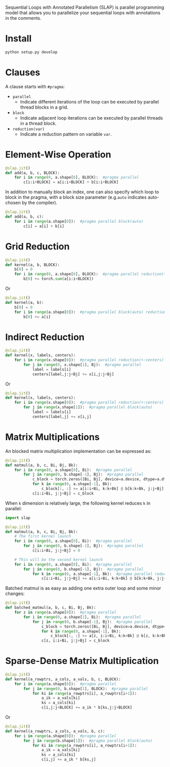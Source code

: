 Sequential Loops with Annotated Parallelism (SLAP) is parallel programming model that allows you to parallelize your sequential loops with annotations in the comments.


# Install

```bash
python setup.py develop
```

# Clauses
A clause starts with `#pragma`:
- `parallel`
  - Indicate different iterations of the loop can be executed by parallel thread blocks in a grid.
- `block`
  - Indicate adjacent loop iterations can be executed by parallel threads in a thread block.
- `reduction(var)`
  - Indicate a reduction pattern on variable `var`. 

# Element-Wise Operation
```python
@slap.jit()
def add(a, b, c, BLOCK):
    for i in range(0, a.shape[0], BLOCK):  #pragma parallel
        c[i:i+BLOCK] = a[i:i+BLOCK] + b[i:i+BLOCK]
```

In addition to manually block an index, one can also specify which loop to block in the pragma, with a block size parameter (e.g.`auto` indicates auto-chosen by the compiler). 

```python
@slap.jit()
def add(a, b, c):
    for i in range(a.shape[0]):  #pragma parallel block(auto)
        c[i] = a[i] + b[i]
```

# Grid Reduction

```python
@slap.jit()
def kernel(a, b, BLOCK):
    b[0] = 0
    for i in range(0, a.shape[0], BLOCK):  #pragma parallel reduction(+:b)
        b[0] += torch.sum(a[i:i+BLOCK])
```

Or
```python
@slap.jit()
def kernel(a, b):
    b[0] = 0
    for i in range(a.shape[0]):  #pragma parallel block(auto) reduction(+:b)
        b[0] += a[i]
```

# Indirect Reduction

```python
@slap.jit()
def kernel(x, labels, centers):
    for i in range(x.shape[0]):  #pragma parallel reduction(+:centers) 
        for j in range(0, x.shape[1], Bj):  #pragma parallel
            label = labels[i]
            centers[label,j:j+Bj] += x[i,j:j+Bj]
```

Or 
```python
@slap.jit()
def kernel(x, labels, centers):
    for i in range(x.shape[0]):  #pragma parallel reduction(+:centers)
        for j in range(x.shape[1]):  #pragma parallel block(auto)
            label = labels[i]
            centers[label,j] += x[i,j]
```

# Matrix Multiplications

An blocked matrix multiplication implementation can be expressed as:
```python
@slap.jit()
def matmul(a, b, c, Bi, Bj, Bk):
    for i in range(0, a.shape[0], Bi):  #pragma parallel
        for j in range(0, b.shape[-1], Bj):  #pragma parallel
            c_block = torch.zeros([Bi, Bj], device=a.device, dtype=a.dtype)
            for k in range(0, a.shape[-1], Bk):
                c_block[:, :] += a[i:i+Bi, k:k+Bk] @ b[k:k+Bk, j:j+Bj]
            c[i:i+Bi, j:j+Bj] = c_block
```

When `k` dimension is relatively large, the following kernel reduces `k` in parallel:
```python
import slap

@slap.jit()
def matmul(a, b, c, Bi, Bj, Bk):
    # The first kernel launch
    for i in range(0, a.shape[0], Bi):  #pragma parallel
    	for j in range(0, b.shape[-1], Bj):  #pragma parallel
	        c[i:i+Bi, j:j+Bj] = 0

    # This will be the second kernel launch
    for i in range(0, a.shape[0], Bi):  #pragma parallel
    	for j in range(0, b.shape[-1], Bj):  #pragma parallel
	        for k in range(0, a.shape[-1], Bk):  #pragma parallel reduction(+:c)
	    	    c[i:i+Bi, j:j+Bj] += a[i:i+Bi, k:k+Bk] @ b[k:k+Bk, j:j+Bj]
```


Batched matmul is as easy as adding one extra outer loop and some minor changes:

```python
@slap.jit()
def batched_matmul(a, b, c, Bi, Bj, Bk):
    for z in range(a.shape[0]):  #pragma parallel
        for i in range(0, a.shape[1], Bi):  #pragma parallel
            for j in range(0, b.shape[-1], Bj):  #pragma parallel
                c_block = torch.zeros([Bi, Bj], device=a.device, dtype=a.dtype)
                for k in range(0, a.shape[-1], Bk):
                    c_block[:, :] += a[z, i:i+Bi, k:k+Bk] @ b[z, k:k+Bk, j:j+Bj]
                c[z, i:i+Bi, j:j+Bj] = c_block
```

# Sparse-Dense Matrix Multiplication
```python
@slap.jit()
def kernel(a_rowptrs, a_cols, a_vals, b, c, BLOCK):
    for i in range(a.shape[0]):  #pragma parallel
        for j in range(0, b.shape[1], BLOCK):  #pragma parallel 
            for ki in range(a_rowptrs[i], a_rowptrs[i+1]):
                a_ik = a_vals[ki]
                ks = a_cols[ki]
                c[i,j:j+BLOCK] += a_ik * b[ks,j:j+BLOCK]
```

Or
```python
@slap.jit()
def kernel(a_rowptrs, a_cols, a_vals, b, c):
    for i in range(a.shape[0]):  #pragma parallel
        for j in range(b.shape[1]):  #pragma parallel block(auto)
            for ki in range(a_rowptrs[i], a_rowptrs[i+1]):
                a_ik = a_vals[ki]
                ks = a_cols[ki]
                c[i,j] += a_ik * b[ks,j]
```